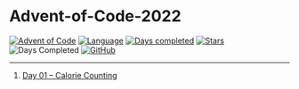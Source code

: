 # Advent-of-Code-2022

[![Advent of Code](https://img.shields.io/badge/Advent%20of%20Code%20🎄-2022-brightgreen)](https://adventofcode.com/2021/about)
[![Language](https://img.shields.io/badge/Rust-gray?logo=rust&logoColor=#E57324)](https://www.typescriptlang.org/)
[![Days completed](https://img.shields.io/badge/day%20📅-00-9cf)](https://adventofcode.com/2022)
[![Stars](https://img.shields.io/badge/stars%20⭐-00-yellow)](https://adventofcode.com/2022/stats)
![Days Completed](https://img.shields.io/badge/days%20completed-00-red)
[![GitHub](https://img.shields.io/github/license/Tim-Tech-Dev/Advent-of-Code-2022?label=License)](https://github.com/TimTechDev/Advent-of-Code-2022/blob/main/LICENSE)

---

1. [Day 01 – Calorie Counting](day-01/README.md)
